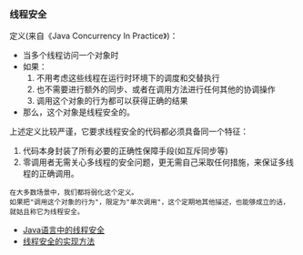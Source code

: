 ### 线程安全

定义(来自《Java Concurrency In Practice》)：
* 当多个线程访问一个对象时
* 如果：
    1. 不用考虑这些线程在运行时环境下的调度和交替执行
    2. 也不需要进行额外的同步、或者在调用方法进行任何其他的协调操作
    3. 调用这个对象的行为都可以获得正确的结果
* 那么，这个对象是线程安全的。

上述定义比较严谨，它要求线程安全的代码都必须具备同一个特征：
1. 代码本身封装了所有必要的正确性保障手段(如互斥同步等)
2. 零调用者无需关心多线程的安全问题，更无需自己采取任何措施，来保证多线程的正确调用。

```
在大多数场景中，我们都将弱化这个定义。
如果把"调用这个对象的行为"，限定为"单次调用"，这个定期地其他描述，也能够成立的话，
就姑且称它为线程安全。
```

* [Java语言中的线程安全](ThreadSafety&LockOptimization/ThreadSafetyInJava.md)
* [线程安全的实现方法](ThreadSafety&LockOptimization/ThreadSafetyImplementation.md)